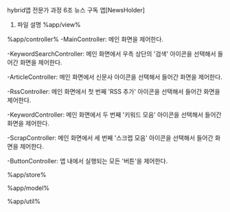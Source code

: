 hybrid앱 전문가 과정 6조 
뉴스 구독 앱[NewsHolder]

1. 파일 설명
%app/view%

%app/controller%
-MainController: 메인 화면을 제어한다.

-KeywordSearchController: 메인 화면에서 우측 상단의 '검색' 아이콘을 선택해서 들어간 화면을 제어한다.

-ArticleController: 메인 화면에서 신문사 아이콘을 선택해서 들어간 화면을 제어한다.

-RssController: 메인 화면에서 첫 번째 'RSS 추가' 아이콘을 선택해서 들어간 화면을 제어한다.

-KeywordController: 메인 화면에서 두 번째 '키워드 모음' 아이콘을 선택해서 들어간 화면을 제어한다.
 
-ScrapController: 메인 화면에서 세 번째 '스크랩 모음' 아이콘을 선택해서 들어간 화면을 제어한다.
 
-ButtonController: 앱 내에서 실행되는 모든 '버튼'을 제어한다.



%app/store%

%app/model%

%app/util%

